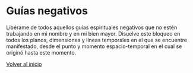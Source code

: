 # Guías negativos

Libérame de todos aquellos guías espirituales negativos que no estén trabajando en mi nombre y en mi bien mayor. Disuelve este bloqueo en todos los planos, dimensiones y líneas temporales en el que se encuentre manifestado, desde el punto y momento espacio-temporal en el cual se originó hasta este momento.

[Volver al inicio](../readme.md)
